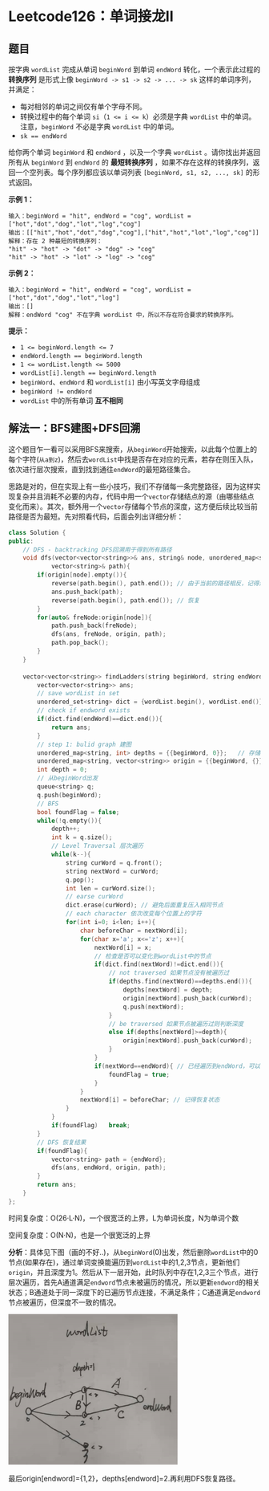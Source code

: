 # Leetcode126：单词接龙II

## 题目

按字典 `wordList` 完成从单词 `beginWord` 到单词 `endWord` 转化，一个表示此过程的 **转换序列** 是形式上像 `beginWord -> s1 -> s2 -> ... -> sk` 这样的单词序列，并满足：

- 每对相邻的单词之间仅有单个字母不同。
- 转换过程中的每个单词 `si`（`1 <= i <= k`）必须是字典 `wordList` 中的单词。注意，`beginWord` 不必是字典 `wordList` 中的单词。
- `sk == endWord`

给你两个单词 `beginWord` 和 `endWord` ，以及一个字典 `wordList` 。请你找出并返回所有从 `beginWord` 到 `endWord` 的 **最短转换序列** ，如果不存在这样的转换序列，返回一个空列表。每个序列都应该以单词列表 `[beginWord, s1, s2, ..., sk]` 的形式返回。

 

**示例 1：**

```
输入：beginWord = "hit", endWord = "cog", wordList = ["hot","dot","dog","lot","log","cog"]
输出：[["hit","hot","dot","dog","cog"],["hit","hot","lot","log","cog"]]
解释：存在 2 种最短的转换序列：
"hit" -> "hot" -> "dot" -> "dog" -> "cog"
"hit" -> "hot" -> "lot" -> "log" -> "cog"
```

**示例 2：**

```
输入：beginWord = "hit", endWord = "cog", wordList = ["hot","dot","dog","lot","log"]
输出：[]
解释：endWord "cog" 不在字典 wordList 中，所以不存在符合要求的转换序列。
```

 

**提示：**

- `1 <= beginWord.length <= 7`
- `endWord.length == beginWord.length`
- `1 <= wordList.length <= 5000`
- `wordList[i].length == beginWord.length`
- `beginWord`、`endWord` 和 `wordList[i]` 由小写英文字母组成
- `beginWord != endWord`
- `wordList` 中的所有单词 **互不相同**

## 解法一：BFS建图+DFS回溯

这个题目乍一看可以采用BFS来搜索，从`beginWord`开始搜索，以此每个位置上的每个字符(`从a到z`)，然后去`wordList`中找是否存在对应的元素，若存在则压入队，依次进行层次搜索，直到找到通往`endWord`的最短路径集合。

思路是对的，但在实现上有一些小技巧，我们不存储每一条完整路径，因为这样实现复杂并且消耗不必要的内存，代码中用一个`vector`存储结点的源（由哪些结点变化而来）。其次，额外用一个`vector`存储每个节点的深度，这方便后续比较当前路径是否为最短。先对照看代码，后面会列出详细分析：

```c++
class Solution {
public:
    // DFS - backtracking DFS回溯用于得到所有路径
    void dfs(vector<vector<string>>& ans, string& node, unordered_map<string, vector<string>> origin, 
            vector<string>& path){
        if(origin[node].empty()){
            reverse(path.begin(), path.end()); // 由于当前的路径相反，记得进行反转
            ans.push_back(path);
            reverse(path.begin(), path.end()); // 恢复
        }
        for(auto& freNode:origin[node]){
            path.push_back(freNode);
            dfs(ans, freNode, origin, path);
            path.pop_back();
        }
    }

    vector<vector<string>> findLadders(string beginWord, string endWord, vector<string>& wordList) {
        vector<vector<string>> ans;	
        // save wordList in set
        unordered_set<string> dict = {wordList.begin(), wordList.end()};	
        // check if endword exists
        if(dict.find(endWord)==dict.end()){
            return ans;
        }
        // step 1: bulid graph 建图
        unordered_map<string, int> depths = {{beginWord, 0}};	// 存储各结点深度
        unordered_map<string, vector<string>> origin = {{beginWord, {}}};	// 存储源节点
        int depth = 0;
        // 从beginWord出发
        queue<string> q;
        q.push(beginWord);
        // BFS 
        bool foundFlag = false;
        while(!q.empty()){
            depth++;
            int k = q.size();
            // Level Traversal 层次遍历
            while(k--){
                string curWord = q.front();
                string nextWord = curWord;
                q.pop();
                int len = curWord.size();
                // earse curWord
                dict.erase(curWord); // 避免后面重复压入相同节点
                // each character 依次改变每个位置上的字符
                for(int i=0; i<len; i++){
                    char beforeChar = nextWord[i];
                    for(char x='a'; x<='z'; x++){
                        nextWord[i] = x;
                        // 检查是否可以变化到wordList中的节点
                        if(dict.find(nextWord)!=dict.end()){
                            // not traversed 如果节点没有被遍历过
                            if(depths.find(nextWord)==depths.end()){
                                depths[nextWord] = depth;
                                origin[nextWord].push_back(curWord);
                                q.push(nextWord);
                            }
                            // be traversed 如果节点被遍历过则判断深度
                            else if(depths[nextWord]>=depth){
                                origin[nextWord].push_back(curWord);
                            }
                        }
                        if(nextWord==endWord){ // 已经遍历到endWord，可以不用进入下一层遍历
                            foundFlag = true;
                        }
                    }
                    nextWord[i] = beforeChar; // 记得恢复状态
                }
            }
            if(foundFlag)   break;
        }
        // DFS 恢复结果
        if(foundFlag){
            vector<string> path = {endWord};
            dfs(ans, endWord, origin, path);
        }
        return ans;
    }
};
```

时间复杂度：O(26·L·N)，一个很宽泛的上界，L为单词长度，N为单词个数

空间复杂度：O(N·N)，也是一个很宽泛的上界

**分析**：具体见下图（画的不好..)，从`beginWord`(0)出发，然后删除`wordList`中的0节点(如果存在)，通过单词变换能遍历到`wordList`中的1,2,3节点，更新他们`origin`，并且深度为1。然后从下一层开始，此时队列中存在1,2,3三个节点，进行层次遍历，首先A通道满足`endword`节点未被遍历的情况，所以更新`endword`的相关状态；B通道处于同一深度下的已遍历节点连接，不满足条件；C通道满足`endword`节点被遍历，但深度不一致的情况。

<img src="Leetcode126：单词接龙II.assets/image-20210714101324883.png" alt="image-20210714101324883" style="zoom: 33%;" />

最后origin[endword]={1,2}，depths[endword]=2.再利用DFS恢复路径。